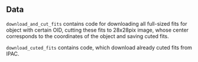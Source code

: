 ## Data

`download_and_cut_fits` contains code for downloading all full-sized fits for object with certain OID, cutting these fits to 28x28pix image, whose center corresponds to the coordinates of the object and saving cuted fits.

`download_cuted_fits` contains code, which download already cuted fits from IPAC.
